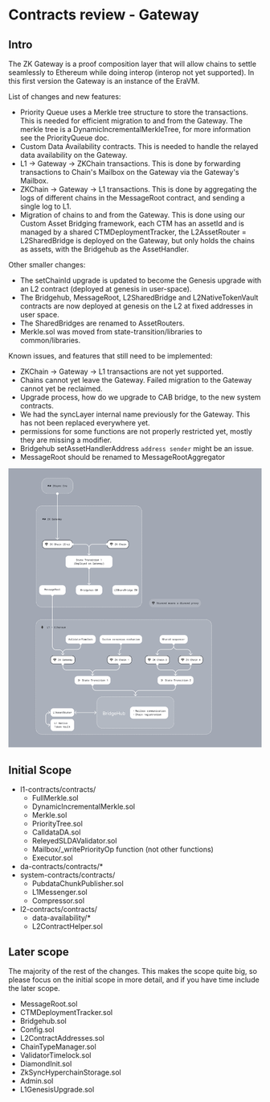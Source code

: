 # Contracts review - Gateway

## Intro

The ZK Gateway is a proof composition layer that will allow chains to settle seamlessly to Ethereum while doing interop (interop not yet supported). In this first version the Gateway is an instance of the EraVM.

List of changes and new features:

- Priority Queue uses a Merkle tree structure to store the transactions. This is needed for efficient migration to and from the Gateway. The merkle tree is a DynamicIncrementalMerkleTree, for more information see the PriorityQueue doc.
- Custom Data Availability contracts. This is needed to handle the relayed data availability on the Gateway.
- L1 -> Gateway -> ZKChain transactions. This is done by forwarding transactions to Chain's Mailbox on the Gateway via the Gateway's Mailbox.
- ZKChain -> Gateway -> L1 transactions. This is done by aggregating the logs of different chains in the MessageRoot contract, and sending a single log to L1.
- Migration of chains to and from the Gateway. This is done using our Custom Asset Bridging framework, each CTM has an assetId and is managed by a shared CTMDeploymentTracker, the L2AssetRouter = L2SharedBridge is deployed on the Gateway, but only holds the chains as assets, with the Bridgehub as the AssetHandler.

Other smaller changes:

- The setChainId upgrade is updated to become the Genesis upgrade with an L2 contract (deployed at genesis in user-space).
- The Bridgehub, MessageRoot, L2SharedBridge and L2NativeTokenVault contracts are now deployed at genesis on the L2 at fixed addresses in user space.
- The SharedBridges are renamed to AssetRouters.
- Merkle.sol was moved from state-transition/libraries to common/libraries.

Known issues, and features that still need to be implemented:

- ZKChain -> Gateway -> L1 transactions are not yet supported.
- Chains cannot yet leave the Gateway. Failed migration to the Gateway cannot yet be reclaimed.
- Upgrade process, how do we upgrade to CAB bridge, to the new system contracts.
- We had the syncLayer internal name previously for the Gateway. This has not been replaced everywhere yet.
- permissions for some functions are not properly restricted yet, mostly they are missing a modifier.
- Bridgehub setAssetHandlerAddress `address sender` might be an issue.
- MessageRoot should be renamed to MessageRootAggregator

![Untitled](./Hyperchain-scheme.png)

## Initial Scope

- l1-contracts/contracts/
  - FullMerkle.sol
  - DynamicIncrementalMerkle.sol
  - Merkle.sol
  - PriorityTree.sol
  - CalldataDA.sol
  - ReleyedSLDAValidator.sol
  - Mailbox/\_writePriorityOp function (not other functions)
  - Executor.sol
- da-contracts/contracts/\*
- system-contracts/contracts/
  - PubdataChunkPublisher.sol
  - L1Messenger.sol
  - Compressor.sol
- l2-contracts/contracts/
  - data-availability/\*
  - L2ContractHelper.sol

## Later scope

The majority of the rest of the changes. This makes the scope quite big, so please focus on the initial scope in more detail, and if you have time include the later scope.

- MessageRoot.sol
- CTMDeploymentTracker.sol
- Bridgehub.sol
- Config.sol
- L2ContractAddresses.sol
- ChainTypeManager.sol
- ValidatorTimelock.sol
- DiamondInit.sol
- ZkSyncHyperchainStorage.sol
- Admin.sol
- L1GenesisUpgrade.sol
